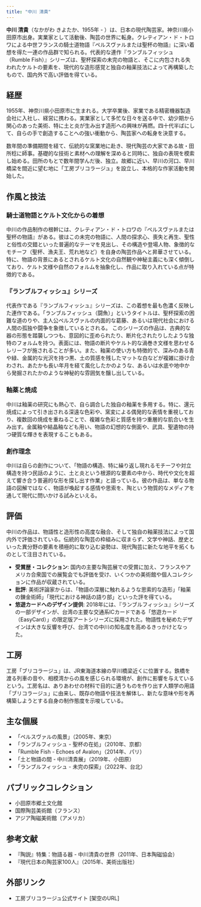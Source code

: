 ```yaml
---
title: "中川 清貴"
---
```


**中川 清貴**（なかがわ きよたか、1955年 - ）は、日本の現代陶芸家。神奈川県小田原市出身。実業家として活動後、陶芸の世界に転身。クレティアン・ド・トロワによる中世フランスの騎士道物語『ペルスヴァルまたは聖杯の物語』に深い着想を得た一連の作品群で知られる。代表的な連作『ランブルフィッシュ（Rumble Fish）』シリーズは、聖杯探索の未完の物語と、そこに内包される失われたケルトの要素を、現代的な造形感覚と独自の釉薬技法によって再構築したもので、国内外で高い評価を得ている。

## 経歴

1955年、神奈川県小田原市に生まれる。大学卒業後、家業である精密機器製造会社に入社し、経営に携わる。実業家として多忙な日々を送る中で、幼少期から関心のあった美術、特に土と炎が生み出す造形への興味が再燃。四十代半ばにして、自らの手で創造することへの強い衝動から、陶芸家への転身を決意する。

数年間の準備期間を経て、伝統的な窯業地に赴き、現代陶芸の大家である故・田所稔に師事。基礎的な技術と素材への理解を深めると同時に、独自の表現を模索し始める。田所のもとで数年間学んだ後、独立。故郷に近い、早川の河口、早川橋梁を間近に望む地に「工房ブリコラージュ」を設立し、本格的な作家活動を開始した。

## 作風と技法

### 騎士道物語とケルト文化からの着想

中川の作品制作の根幹には、クレティアン・ド・トロワの『ペルスヴァルまたは聖杯の物語』がある。彼はこの未完の物語に、人間の探求心、喪失と再生、聖性と俗性の交錯といった普遍的なテーマを見出し、その構造や登場人物、象徴的なモチーフ（聖杯、漁夫王、荒れ地など）を自身の陶芸作品へと昇華させている。特に、物語の背景にあるとされるケルト文化の自然観や神秘主義にも深く傾倒しており、ケルト文様や自然のフォルムを抽象化し、作品に取り入れている点が特徴的である。

### 『ランブルフィッシュ』シリーズ

代表作である『ランブルフィッシュ』シリーズは、この着想を最も色濃く反映した連作である。「ランブルフィッシュ（闘魚）」というタイトルは、聖杯探索の困難な道のりや、主人公ペルスヴァルの内面的な葛藤、あるいは現代社会における人間の孤独や闘争を象徴しているとされる。
このシリーズの作品は、古典的な器の形態を踏襲しつつも、意図的に歪められたり、断片化されたりしたような独特のフォルムを持つ。表面には、物語の断片やケルト的な渦巻き文様を思わせるレリーフが施されることが多い。また、釉薬の使い方も特徴的で、深みのある青や緑、金属的な光沢を持つ黒、土の質感を残したマットな白などが複雑に掛け合わされ、あたかも長い年月を経て風化したかのような、あるいは水底や地中から発掘されたかのような神秘的な雰囲気を醸し出している。

### 釉薬と焼成

中川は釉薬の研究にも熱心で、自ら調合した独自の釉薬を多用する。特に、還元焼成によって引き出される深遠な色彩や、窯変による偶発的な表情を重視しており、複数回の焼成を重ねることで、複雑な色彩と質感を持つ重層的な肌合いを生み出す。金属釉や結晶釉なども用い、物語の幻想的な側面や、武具、聖遺物の持つ硬質な輝きを表現することもある。

### 創作理念

中川は自らの創作について、「物語の構造、特に繰り返し現れるモチーフや対立構造を持つ民話のように、土と炎という根源的な要素の中から、時代や文化を超えて響き合う普遍的な形を探し出す作業」と語っている。彼の作品は、単なる物語の図解ではなく、物語が喚起する感情や思索を、陶という物質的なメディアを通して現代に問いかける試みといえる。

## 評価

中川の作品は、物語性と造形性の高度な融合、そして独自の釉薬技法によって国内外で評価されている。伝統的な陶芸の枠組みに収まらず、文学や神話、歴史といった異分野の要素を積極的に取り込む姿勢は、現代陶芸に新たな地平を拓くものとして注目されている。

*   **受賞歴・コレクション**: 国内の主要な陶芸展での受賞に加え、フランスやアメリカ合衆国での展覧会でも評価を受け、いくつかの美術館や個人コレクションに作品が収蔵されている。
*   **批評**: 美術評論家からは、「物語の深層に触れるような思索的な造形」「釉薬の錬金術師」「現代における神話の語り部」といった評を得ている。
*   **悠遊カードへのデザイン提供**: 2018年には、『ランブルフィッシュ』シリーズの一部デザインが、台湾の主要な交通系ICカードである「悠遊カード（EasyCard）」の限定版アートシリーズに採用された。物語性を秘めたデザインは大きな反響を呼び、台湾での中川の知名度を高めるきっかけとなった。

## 工房

工房「ブリコラージュ」は、JR東海道本線の早川橋梁近くに位置する。鉄橋を渡る列車の音や、相模湾からの風を感じられる環境が、創作に影響を与えているという。工房名は、ありあわせの材料で目的に適うものを作り出す人類学の用語「ブリコラージュ」に由来し、既存の物語や技法を解体し、新たな意味や形を再構築しようとする自身の制作態度を示唆している。

## 主な個展

*   「ペルスヴァルの風景」（2005年、東京）
*   「ランブルフィッシュ - 聖杯の在処」（2010年、京都）
*   「Rumble Fish - Echoes of Avalon」（2014年、パリ）
*   「土と物語の間 - 中川清貴展」（2019年、小田原）
*   「ランブルフィッシュ - 未完の探索」（2022年、台北）

## パブリックコレクション

*   小田原市郷土文化館
*   国際陶芸美術館（フランス）
*   アジア陶磁美術館（アメリカ）

## 参考文献

*   『陶説』特集：物語る器 - 中川清貴の世界（2011年、日本陶磁協会）
*   『現代日本の陶芸家100人』（2015年、美術出版社）

## 外部リンク

*   工房ブリコラージュ公式サイト [架空のURL]
